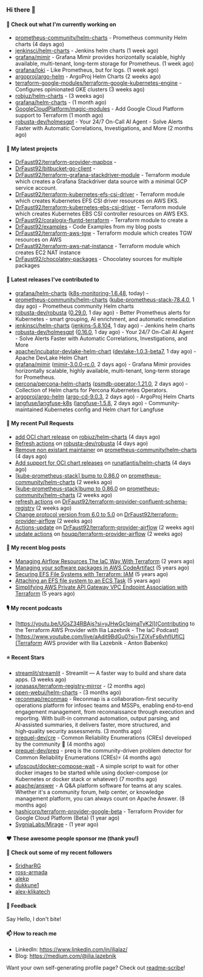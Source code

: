 ### Hi there 👋

#### 👷 Check out what I'm currently working on

- [prometheus-community/helm-charts](https://github.com/prometheus-community/helm-charts) - Prometheus community Helm charts (4 days ago)
- [jenkinsci/helm-charts](https://github.com/jenkinsci/helm-charts) - Jenkins helm charts (1 week ago)
- [grafana/mimir](https://github.com/grafana/mimir) - Grafana Mimir provides horizontally scalable, highly available, multi-tenant, long-term storage for Prometheus. (1 week ago)
- [grafana/loki](https://github.com/grafana/loki) - Like Prometheus, but for logs. (1 week ago)
- [argoproj/argo-helm](https://github.com/argoproj/argo-helm) - ArgoProj Helm Charts (2 weeks ago)
- [terraform-google-modules/terraform-google-kubernetes-engine](https://github.com/terraform-google-modules/terraform-google-kubernetes-engine) - Configures opinionated GKE clusters (3 weeks ago)
- [robjuz/helm-charts](https://github.com/robjuz/helm-charts) -  (3 weeks ago)
- [grafana/helm-charts](https://github.com/grafana/helm-charts) -  (1 month ago)
- [GoogleCloudPlatform/magic-modules](https://github.com/GoogleCloudPlatform/magic-modules) - Add Google Cloud Platform support to Terraform (1 month ago)
- [robusta-dev/holmesgpt](https://github.com/robusta-dev/holmesgpt) - Your 24/7 On-Call AI Agent - Solve Alerts Faster with Automatic Correlations, Investigations, and More (2 months ago)

#### 🌱 My latest projects

- [DrFaust92/terraform-provider-mapbox](https://github.com/DrFaust92/terraform-provider-mapbox) - 
- [DrFaust92/bitbucket-go-client](https://github.com/DrFaust92/bitbucket-go-client) - 
- [DrFaust92/terraform-grafana-stackdriver-module](https://github.com/DrFaust92/terraform-grafana-stackdriver-module) - Terraform module which creates a Grafana Stackdriver data source with a minimal GCP service account.
- [DrFaust92/terraform-kubernetes-efs-csi-driver](https://github.com/DrFaust92/terraform-kubernetes-efs-csi-driver) - Terraform module which creates Kubernetes EFS CSI driver resources on AWS EKS.
- [DrFaust92/terraform-kubernetes-ebs-csi-driver](https://github.com/DrFaust92/terraform-kubernetes-ebs-csi-driver) - Terraform module which creates Kubernetes EBS CSI controller resources on AWS EKS.
- [DrFaust92/coralogix-fluntd-terraform](https://github.com/DrFaust92/coralogix-fluntd-terraform) - Terraform module to create a 
- [DrFaust92/examples](https://github.com/DrFaust92/examples) - Code Examples from my blog posts
- [DrFaust92/terraform-aws-tgw](https://github.com/DrFaust92/terraform-aws-tgw) - Terraform module which creates TGW resources on AWS
- [DrFaust92/terraform-aws-nat-instance](https://github.com/DrFaust92/terraform-aws-nat-instance) - Terraform module which creates EC2 NAT instance
- [DrFaust92/chocolatey-packages](https://github.com/DrFaust92/chocolatey-packages) - Chocolatey sources for multiple packages

#### 🔭 Latest releases I've contributed to

- [grafana/helm-charts](https://github.com/grafana/helm-charts) ([k8s-monitoring-1.6.48](https://github.com/grafana/helm-charts/releases/tag/k8s-monitoring-1.6.48), today) - 
- [prometheus-community/helm-charts](https://github.com/prometheus-community/helm-charts) ([kube-prometheus-stack-78.4.0](https://github.com/prometheus-community/helm-charts/releases/tag/kube-prometheus-stack-78.4.0), 1 day ago) - Prometheus community Helm charts
- [robusta-dev/robusta](https://github.com/robusta-dev/robusta) ([0.29.0](https://github.com/robusta-dev/robusta/releases/tag/0.29.0), 1 day ago) - Better Prometheus alerts for Kubernetes - smart grouping, AI enrichment, and automatic remediation
- [jenkinsci/helm-charts](https://github.com/jenkinsci/helm-charts) ([jenkins-5.8.104](https://github.com/jenkinsci/helm-charts/releases/tag/jenkins-5.8.104), 1 day ago) - Jenkins helm charts
- [robusta-dev/holmesgpt](https://github.com/robusta-dev/holmesgpt) ([0.16.0](https://github.com/robusta-dev/holmesgpt/releases/tag/0.16.0), 1 day ago) - Your 24/7 On-Call AI Agent - Solve Alerts Faster with Automatic Correlations, Investigations, and More
- [apache/incubator-devlake-helm-chart](https://github.com/apache/incubator-devlake-helm-chart) ([devlake-1.0.3-beta7](https://github.com/apache/incubator-devlake-helm-chart/releases/tag/devlake-1.0.3-beta7), 1 day ago) - Apache DevLake Helm Chart
- [grafana/mimir](https://github.com/grafana/mimir) ([mimir-3.0.0-rc.0](https://github.com/grafana/mimir/releases/tag/mimir-3.0.0-rc.0), 2 days ago) - Grafana Mimir provides horizontally scalable, highly available, multi-tenant, long-term storage for Prometheus.
- [percona/percona-helm-charts](https://github.com/percona/percona-helm-charts) ([psmdb-operator-1.21.0](https://github.com/percona/percona-helm-charts/releases/tag/psmdb-operator-1.21.0), 2 days ago) - Collection of Helm charts for Percona Kubernetes Operators.
- [argoproj/argo-helm](https://github.com/argoproj/argo-helm) ([argo-cd-9.0.3](https://github.com/argoproj/argo-helm/releases/tag/argo-cd-9.0.3), 2 days ago) - ArgoProj Helm Charts
- [langfuse/langfuse-k8s](https://github.com/langfuse/langfuse-k8s) ([langfuse-1.5.8](https://github.com/langfuse/langfuse-k8s/releases/tag/langfuse-1.5.8), 2 days ago) - Community-maintained Kubernetes config and Helm chart for Langfuse

#### 🔨 My recent Pull Requests

- [add OCI chart release](https://github.com/robjuz/helm-charts/pull/156) on [robjuz/helm-charts](https://github.com/robjuz/helm-charts) (4 days ago)
- [Refresh actions](https://github.com/robusta-dev/robusta/pull/1939) on [robusta-dev/robusta](https://github.com/robusta-dev/robusta) (4 days ago)
- [Remove non existant maintainer](https://github.com/prometheus-community/helm-charts/pull/6253) on [prometheus-community/helm-charts](https://github.com/prometheus-community/helm-charts) (4 days ago)
- [Add support for OCI chart releases](https://github.com/runatlantis/helm-charts/pull/501) on [runatlantis/helm-charts](https://github.com/runatlantis/helm-charts) (4 days ago)
- [[kube-prometheus-stack] bump to 0.86.0](https://github.com/prometheus-community/helm-charts/pull/6211) on [prometheus-community/helm-charts](https://github.com/prometheus-community/helm-charts) (2 weeks ago)
- [[kube-prometheus-stack]bump to 0.86.0](https://github.com/prometheus-community/helm-charts/pull/6210) on [prometheus-community/helm-charts](https://github.com/prometheus-community/helm-charts) (2 weeks ago)
- [refresh actions](https://github.com/DrFaust92/terraform-provider-confluent-schema-registry/pull/1) on [DrFaust92/terraform-provider-confluent-schema-registry](https://github.com/DrFaust92/terraform-provider-confluent-schema-registry) (2 weeks ago)
- [Change protocol version from 6.0 to 5.0](https://github.com/DrFaust92/terraform-provider-airflow/pull/53) on [DrFaust92/terraform-provider-airflow](https://github.com/DrFaust92/terraform-provider-airflow) (2 weeks ago)
- [Actions-update](https://github.com/DrFaust92/terraform-provider-airflow/pull/52) on [DrFaust92/terraform-provider-airflow](https://github.com/DrFaust92/terraform-provider-airflow) (2 weeks ago)
- [update actions](https://github.com/houqp/terraform-provider-airflow/pull/13) on [houqp/terraform-provider-airflow](https://github.com/houqp/terraform-provider-airflow) (2 weeks ago)

#### 📜 My recent blog posts

- [Managing Airflow Resources The IaC Way With Terraform](https://engineering.placer.ai/managing-airflow-resources-the-iac-way-with-terraform-ea5b8db573ad?source=rss-cac402f06fa8------2) (2 years ago)
- [Managing your software packages in AWS CodeArtifact](https://medium.com/@ilia.lazebnik/managing-your-software-packages-in-aws-codeartifact-12d00053e243?source=rss-cac402f06fa8------2) (5 years ago)
- [Securing EFS File Systems with Terraform: IAM](https://medium.com/@ilia.lazebnik/securing-efs-file-systems-with-terraform-iam-d2a066c198ab?source=rss-cac402f06fa8------2) (5 years ago)
- [Attaching an EFS file system to an ECS Task](https://medium.com/@ilia.lazebnik/attaching-an-efs-file-system-to-an-ecs-task-7bd15b76a6ef?source=rss-cac402f06fa8------2) (5 years ago)
- [Simplifying AWS Private API Gateway VPC Endpoint Association with Terraform](https://medium.com/@ilia.lazebnik/simplifying-aws-private-api-gateway-vpc-endpoint-association-with-terraform-b379a247afbf?source=rss-cac402f06fa8------2) (5 years ago)

#### 🎙️ My recent podcasts
- [https://youtu.be/UGsZ34RBAjs?si=yJHwGc1pjmaTyK2l](Contributing to the Terraform AWS Provider with Ilia Lazebnik - The IaC Podcast)
- [https://www.youtube.com/live/aAdit9BdGu0?si=TZiXvFs6vhfIUfIC](Terraform AWS provider with Ilia Lazebnik - Anton Babenko)

#### ⭐ Recent Stars

- [streamlit/streamlit](https://github.com/streamlit/streamlit) - Streamlit — A faster way to build and share data apps. (3 weeks ago)
- [jonasasx/terraform-registry-mirror](https://github.com/jonasasx/terraform-registry-mirror) -  (2 months ago)
- [open-webui/helm-charts](https://github.com/open-webui/helm-charts) -  (3 months ago)
- [reconmap/reconmap](https://github.com/reconmap/reconmap) - Reconmap is a collaboration-first security operations platform for infosec teams and MSSPs, enabling end‑to‑end engagement management, from reconnaissance through execution and reporting. With built-in command automation, output parsing, and AI‑assisted summaries, it delivers faster, more structured, and high‑quality security assessments. (3 months ago)
- [prequel-dev/cre](https://github.com/prequel-dev/cre) - Common Reliability Enumerations (CREs) developed by the community 📖 (4 months ago)
- [prequel-dev/preq](https://github.com/prequel-dev/preq) - preq is the community-driven problem detector for Common Reliability Enumerations (CREs)⚡️ (4 months ago)
- [ufoscout/docker-compose-wait](https://github.com/ufoscout/docker-compose-wait) - A simple script to wait for other docker images to be started while using docker-compose (or Kubernetes or docker stack or whatever) (7 months ago)
- [apache/answer](https://github.com/apache/answer) - A Q&amp;A platform software for teams at any scales. Whether it&#39;s a community forum, help center, or knowledge management platform, you can always count on Apache Answer. (8 months ago)
- [hashicorp/terraform-provider-google-beta](https://github.com/hashicorp/terraform-provider-google-beta) - Terraform Provider for Google Cloud Platform (Beta) (1 year ago)
- [SygniaLabs/Mirage](https://github.com/SygniaLabs/Mirage) -  (1 year ago)

#### ❤️ These awesome people sponsor me (thank you!)


#### 👯 Check out some of my recent followers

- [SridharRG](https://github.com/SridharRG)
- [ross-armada](https://github.com/ross-armada)
- [alekp](https://github.com/alekp)
- [dukkune1](https://github.com/dukkune1)
- [alex-klikatech](https://github.com/alex-klikatech)

#### 💬 Feedback

Say Hello, I don't bite!

#### 📫 How to reach me

- LinkedIn: https://www.linkedin.com/in/ilialaz/
- Blog: https://medium.com/@ilia.lazebnik

Want your own self-generating profile page? Check out [readme-scribe](https://github.com/muesli/readme-scribe)!


